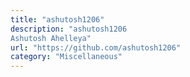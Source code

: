 ```yaml
---
title: "ashutosh1206"
description: "ashutosh1206
Ashutosh Ahelleya"
url: "https://github.com/ashutosh1206"
category: "Miscellaneous"
---
```

